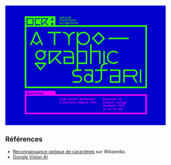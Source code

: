 ![OCR](Visuels/Visuel_OCR_EN_BAT.png)

## Références
* [Reconnaissance optique de caractères](https://fr.wikipedia.org/wiki/Reconnaissance_optique_de_caract%C3%A8res) sur Wikipedia.
* [Google Vision AI](https://cloud.google.com/vision/)


